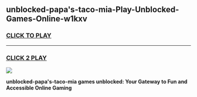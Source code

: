 
## unblocked-papa's-taco-mia-Play-Unblocked-Games-Online-w1kxv
<h3>
<a href="https://premium76.site?title=unblocked-papa's-taco-mia&ref=25A">CLICK TO PLAY</a></h3>
<hr>

<h3>
<a href="https://premium76.site?title=unblocked-papa's-taco-mia&ref=25A">CLICK 2 PLAY</a>
  
</h3>

<a href="https://premium76.site?title=unblocked-papa's-taco-mia&ref=25A"><img src="https://clearcache.store/games.png"></a>


**unblocked-papa's-taco-mia games unblocked: Your Gateway to Fun and Accessible Online Gaming**
